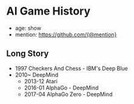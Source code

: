 # AI Game History

- age: show
- mention: https://github.com/{@mention}

## Long Story

- 1997 Checkers And Chess - IBM's Deep Blue
- 2010~ DeepMind
  - 2013-12 Atari
  - 2016-01 AlphaGo - DeepMind
  - 2017-04 AlphaGo Zero - DeepMind

